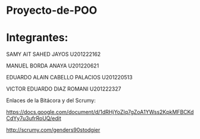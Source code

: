 Proyecto-de-POO
===============
Integrantes:
============
SAMY AIT SAHED JAYOS U201222162

MANUEL BORDA ANAYA U201220621

EDUARDO ALAIN CABELLO PALACIOS U201220513

VICTOR EDUARDO DIAZ ROMANI U201222327

Enlaces de la Bitácora y del Scrumy:

https://docs.google.com/document/d/1dRHjYoZlq7gZoA1YWss2KpkMFBCKdCdYy7u3ufrRoUQ/edit

http://scrumy.com/genders90stodgier